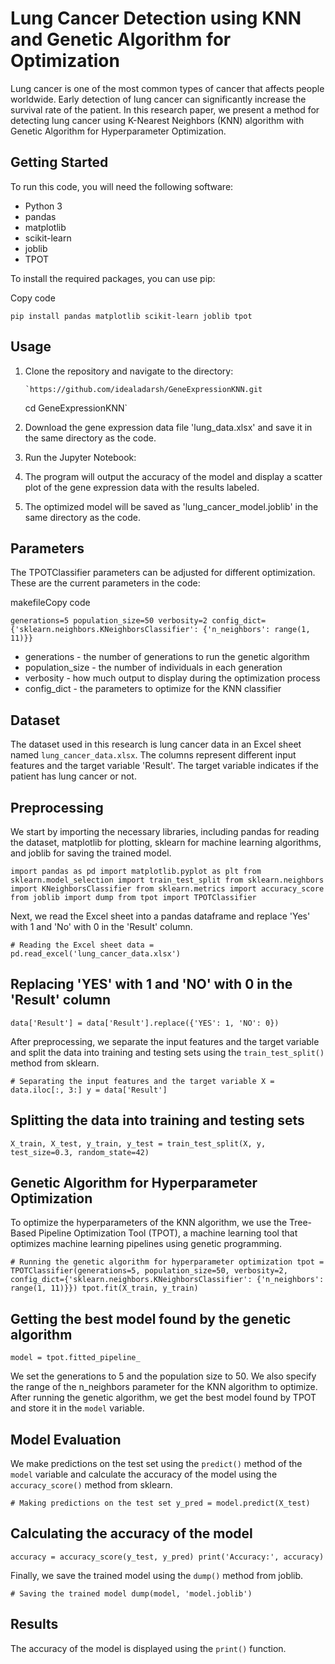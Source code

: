 # Lung Cancer Detection using KNN and Genetic Algorithm for Optimization

Lung cancer is one of the most common types of cancer that affects people worldwide. Early detection of lung cancer can significantly increase the survival rate of the patient. In this research paper, we present a method for detecting lung cancer using K-Nearest Neighbors (KNN) algorithm with Genetic Algorithm for Hyperparameter Optimization.

## Getting Started

To run this code, you will need the following software:

- Python 3
- pandas
- matplotlib
- scikit-learn
- joblib
- TPOT

To install the required packages, you can use pip:

Copy code

`pip install pandas matplotlib scikit-learn joblib tpot`

## Usage

1.  Clone the repository and navigate to the directory:

        `https://github.com/idealadarsh/GeneExpressionKNN.git

    cd GeneExpressionKNN`

2.  Download the gene expression data file 'lung_data.xlsx' and save it in the same directory as the code.
3.  Run the Jupyter Notebook:
4.  The program will output the accuracy of the model and display a scatter plot of the gene expression data with the results labeled.
5.  The optimized model will be saved as 'lung_cancer_model.joblib' in the same directory as the code.

## Parameters

The TPOTClassifier parameters can be adjusted for different optimization. These are the current parameters in the code:

makefileCopy code

`generations=5
population_size=50
verbosity=2
config_dict={'sklearn.neighbors.KNeighborsClassifier': {'n_neighbors': range(1, 11)}}`

- generations - the number of generations to run the genetic algorithm
- population_size - the number of individuals in each generation
- verbosity - how much output to display during the optimization process
- config_dict - the parameters to optimize for the KNN classifier

## Dataset

The dataset used in this research is lung cancer data in an Excel sheet named `lung_cancer_data.xlsx`. The columns represent different input features and the target variable 'Result'. The target variable indicates if the patient has lung cancer or not.

## Preprocessing

We start by importing the necessary libraries, including pandas for reading the dataset, matplotlib for plotting, sklearn for machine learning algorithms, and joblib for saving the trained model.

`import pandas as pd
import matplotlib.pyplot as plt
from sklearn.model_selection import train_test_split
from sklearn.neighbors import KNeighborsClassifier
from sklearn.metrics import accuracy_score
from joblib import dump
from tpot import TPOTClassifier`

Next, we read the Excel sheet into a pandas dataframe and replace 'Yes' with 1 and 'No' with 0 in the 'Result' column.

`# Reading the Excel sheet
data = pd.read_excel('lung_cancer_data.xlsx')`

## Replacing 'YES' with 1 and 'NO' with 0 in the 'Result' column

`data['Result'] = data['Result'].replace({'YES': 1, 'NO': 0})`

After preprocessing, we separate the input features and the target variable and split the data into training and testing sets using the `train_test_split()` method from sklearn.

`# Separating the input features and the target variable
X = data.iloc[:, 3:]
y = data['Result']`

## Splitting the data into training and testing sets

`X_train, X_test, y_train, y_test = train_test_split(X, y, test_size=0.3, random_state=42)`

## Genetic Algorithm for Hyperparameter Optimization

To optimize the hyperparameters of the KNN algorithm, we use the Tree-Based Pipeline Optimization Tool (TPOT), a machine learning tool that optimizes machine learning pipelines using genetic programming.

`# Running the genetic algorithm for hyperparameter optimization
tpot = TPOTClassifier(generations=5, population_size=50, verbosity=2, 
                      config_dict={'sklearn.neighbors.KNeighborsClassifier': {'n_neighbors': range(1, 11)}})
tpot.fit(X_train, y_train)`

## Getting the best model found by the genetic algorithm

`model = tpot.fitted_pipeline_`

We set the generations to 5 and the population size to 50. We also specify the range of the n_neighbors parameter for the KNN algorithm to optimize. After running the genetic algorithm, we get the best model found by TPOT and store it in the `model` variable.

## Model Evaluation

We make predictions on the test set using the `predict()` method of the `model` variable and calculate the accuracy of the model using the `accuracy_score()` method from sklearn.

`# Making predictions on the test set
y_pred = model.predict(X_test)`

## Calculating the accuracy of the model

`accuracy = accuracy_score(y_test, y_pred)
print('Accuracy:', accuracy)`

Finally, we save the trained model using the `dump()` method from joblib.

`# Saving the trained model
dump(model, 'model.joblib')`

## Results

The accuracy of the model is displayed using the `print()` function.
